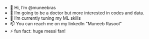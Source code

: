 - 👋 Hi, I’m @muneebras
- 👀 I’m going to be a doctor but more interested in codes and data.
- 🌱 I’m currently tuning my ML skills
- 📫 You can reach me on my linkedIn "Muneeb Rasool"
- ⚡ fun fact: huge messi fan!

<!---
muneebras/muneebras is a ✨ special ✨ repository because its `README.md` (this file) appears on your GitHub profile.
You can click the Preview link to take a look at your changes.
--->
